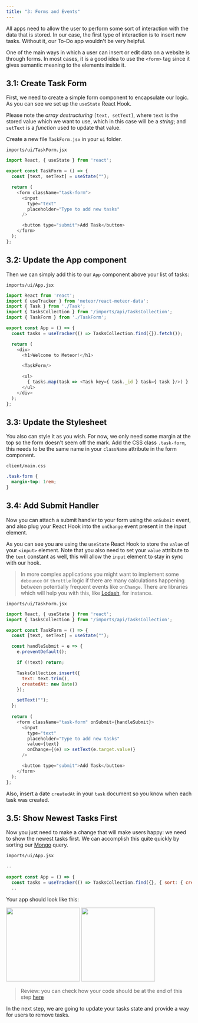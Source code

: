 ```yaml
---
title: "3: Forms and Events"
---
```


All apps need to allow the user to perform some sort of interaction with the data that is stored. In our case, the first type of interaction is to insert new tasks. Without it, our To-Do app wouldn't be very helpful.  

One of the main ways in which a user can insert or edit data on a website is through forms. In most cases, it is a good idea to use the `<form>` tag since it gives semantic meaning to the elements inside it.

## 3.1: Create Task Form

First, we need to create a simple form component to encapsulate our logic. As you can see we set up the `useState` React Hook.

Please note the _array destructuring_ `[text, setText]`, where `text` is the stored value which we want to use, which in this case will be a _string_; and `setText` is a _function_ used to update that value.

Create a new file `TaskForm.jsx` in your `ui` folder.

`imports/ui/TaskForm.jsx`
```js
import React, { useState } from 'react';

export const TaskForm = () => {
  const [text, setText] = useState("");

  return (
    <form className="task-form">
      <input
        type="text"
        placeholder="Type to add new tasks"
      />

      <button type="submit">Add Task</button>
    </form>
  );
};
```

## 3.2: Update the App component

Then we can simply add this to our `App` component above your list of tasks:

`imports/ui/App.jsx`
```js
import React from 'react';
import { useTracker } from 'meteor/react-meteor-data';
import { Task } from './Task';
import { TasksCollection } from '/imports/api/TasksCollection';
import { TaskForm } from './TaskForm';

export const App = () => {
  const tasks = useTracker(() => TasksCollection.find({}).fetch());

  return (
    <div>
      <h1>Welcome to Meteor!</h1>

      <TaskForm/>

      <ul>
        { tasks.map(task => <Task key={ task._id } task={ task }/>) }
      </ul>
    </div>
  );
};
```

## 3.3: Update the Stylesheet

You also can style it as you wish. For now, we only need some margin at the top so the form doesn't seem off the mark. Add the CSS class `.task-form`, this needs to be the same name in your `className` attribute in the form component.

`client/main.css`
```css
.task-form {
  margin-top: 1rem;
}
```

## 3.4: Add Submit Handler

Now you can attach a submit handler to your form using the `onSubmit` event, and also plug your React Hook into the `onChange` event present in the input element.

As you can see you are using the `useState` React Hook to store the `value` of your `<input>` element. Note that you also need to set your `value` attribute to the `text` constant as well, this will allow the `input` element to stay in sync with our hook.

> In more complex applications you might want to implement some `debounce` or `throttle` logic if there are many calculations happening between potentially frequent events like `onChange`. There are libraries which will help you with this, like [Lodash](https://lodash.com/), for instance.

`imports/ui/TaskForm.jsx`
```js
import React, { useState } from 'react';
import { TasksCollection } from '/imports/api/TasksCollection';

export const TaskForm = () => {
  const [text, setText] = useState("");

  const handleSubmit = e => {
    e.preventDefault();

    if (!text) return;

    TasksCollection.insert({
      text: text.trim(),
      createdAt: new Date()
    });

    setText("");
  };
 
  return (
    <form className="task-form" onSubmit={handleSubmit}>
      <input
        type="text"
        placeholder="Type to add new tasks"
        value={text}
        onChange={(e) => setText(e.target.value)}
      />

      <button type="submit">Add Task</button>
    </form>
  );
};
```

Also, insert a date `createdAt` in your `task` document so you know when each task was created.

## 3.5: Show Newest Tasks First

Now you just need to make a change that will make users happy: we need to show the newest tasks first. We can accomplish this quite quickly by sorting our [Mongo](https://guide.meteor.com/collections.html#mongo-collections) query.

`imports/ui/App.jsx`
```js
..
 
export const App = () => {
  const tasks = useTracker(() => TasksCollection.find({}, { sort: { createdAt: -1 } }).fetch());
  ..
```

Your app should look like this:

<img width="200px" src="/simple-todos/assets/step03-form-new-task.png"/>

<img width="200px" src="/simple-todos/assets/step03-new-task-on-list.png"/>

> Review: you can check how your code should be at the end of this step [here](https://github.com/meteor/react-tutorial/tree/master/src/simple-todos/step03) 

In the next step, we are going to update your tasks state and provide a way for users to remove tasks.
